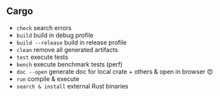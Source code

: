## Cargo
* `check` search errors
* `build` build in debug profile
* `build --release` build in release profile
* `clean` remove all generated artifacts
* `test` execute tests
* `bench` execute benchmark tests (perf)
* `doc --open` generate doc for local crate + others & open in browser 😍
* `run` compile & execute
* `search & install` external Rust binaries
